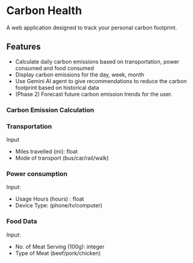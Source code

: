 # Carbon Health
A web application designed to track your personal carbon footprint.

## Features

- Calculate daily carbon emissions based on transportation, power consumed and food consumed
- Display carbon emissions for the day, week, month
- Use Gemini AI agent to give recommendations to reduce the carbon footprint based on historical data
- (Phase 2) Forecast future carbon emission trends for the user.

### Carbon Emission Calculation

### Transportation
Input
- Miles travelled (mi): float
- Mode of transport (bus/car/rail/walk)

### Power consumption
Input:
- Usage Hours (hours) : float
- Device Type: (phone/tv/computer)

### Food Data
Input: 
- No. of Meat Serving (100g): integer
- Type of Meat (beef/pork/chicken)




